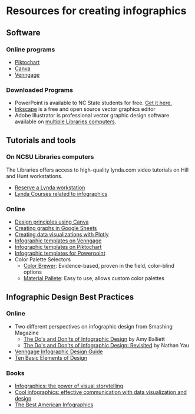 # Resources for creating infographics
## Software
### Online programs
* [Piktochart](http://piktochart.com)
* [Canva](https://www.canva.com/create/infographics)
* [Venngage](https://venngage.com)   

### Downloaded Programs
* PowerPoint is available to NC State students for free. [Get it here.](http://oit.ncsu.edu/software/get-ofc-365)
* [Inkscape](https://inkscape.org/en/) is a free and open source vector graphics editor
* Adobe Illustrator is professional vector graphic design software available on [multiple Libraries computers](http://www.lib.ncsu.edu/software/adobe-illustrator).

## Tutorials and tools

### On NCSU Libraries computers
The Libraries offers access to high-quality lynda.com video tutorials on Hill and Hunt workstations.  
* [Reserve a Lynda workstation](https://www.lib.ncsu.edu/services/digital-media-production/lynda) 
* [Lynda Courses related to infographics](https://www.lynda.com/Infographics-training-tutorials/1462-0.html)

### Online
* [Design principles using Canva](https://designschool.canva.com/tutorials)
* [Creating graphs in Google Sheets](http://goo.gl/AIprC2)
* [Creating data visualizations with Plotly](http://help.plot.ly/tutorials)
* [Infographic templates on Venngage](https://venngage.com/templates)
* [Infographic templates on Piktochart](http://piktochart.com/themes)
* [Infographic templates for Powerpoint](http://offers.hubspot.com/how-to-create-infographics-in-powerpoint)
* Color Palette Selectors
  * [Color Brewer](http://colorbrewer2.org): Evidence-based, proven in the field, color-blind options
  * [Material Pallete](https://www.materialpalette.com): Easy to use, allows custom color palettes

## Infographic Design Best Practices

### Online
* Two different perspectives on infographic design from Smashing Magazine  
  * [The Do's and Don'ts of Infographic Design](http://www.smashingmagazine.com/2011/10/the-dos-and-donts-of-infographic-design) by Amy Balliett  
  * [The Do's and Don'ts of Infographic Design: Revisited](https://www.smashingmagazine.com/2011/10/the-dos-and-donts-of-infographic-design-revisited) by Nathan Yau  
* [Venngage Infographic Design Guide](https://venngage.com/blog/infographic-design)
* [Ten Basic Elements of Design](https://creativemarket.com/blog/2013/12/02/10-basic-elements-of-design)

### Books
* [Infographics: the power of visual storytelling](http://catalog.lib.ncsu.edu/record/NCSU3459947)
* [Cool infographics: effective communication with data visualization and design](http://catalog.lib.ncsu.edu/record/NCSU3029856)
* [The Best American Infographics](http://catalog.lib.ncsu.edu/search?N=0&Nty=1&Ntk=Keyword&view=full&Ntt=best+american+infographics&sugg=)
